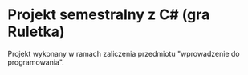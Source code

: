 # Projekt semestralny z C# (gra Ruletka)
Projekt wykonany w ramach zaliczenia przedmiotu "wprowadzenie do programowania".
